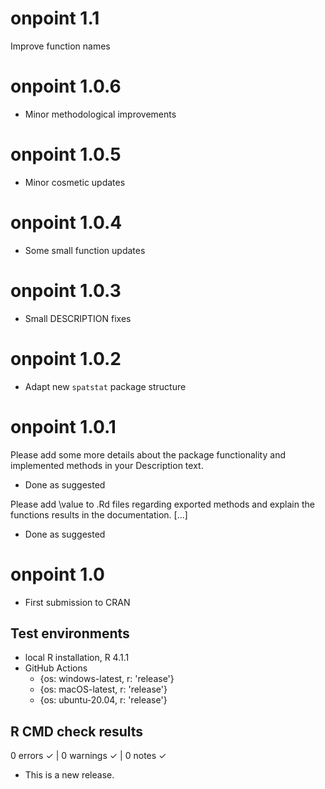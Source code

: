 # onpoint 1.1
Improve function names

# onpoint 1.0.6
* Minor methodological improvements

# onpoint 1.0.5
* Minor cosmetic updates

# onpoint 1.0.4
* Some small function updates

# onpoint 1.0.3
* Small DESCRIPTION fixes

# onpoint 1.0.2
* Adapt new `spatstat` package structure

# onpoint 1.0.1
Please add some more details about the package functionality and implemented methods in your Description text.

* Done as suggested

Please add \value to .Rd files regarding exported methods and explain the functions results in the documentation. [...]

* Done as suggested

# onpoint 1.0
* First submission to CRAN

## Test environments
* local R installation, R 4.1.1
* GitHub Actions
  * {os: windows-latest, r: 'release'}
  * {os: macOS-latest, r: 'release'}
  * {os: ubuntu-20.04, r: 'release'}

## R CMD check results

0 errors ✓ | 0 warnings ✓ | 0 notes ✓

* This is a new release.
